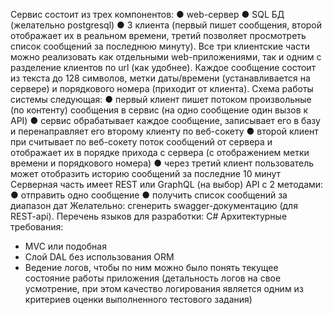 Сервис состоит из трех компонентов:
● web-сервер
● SQL БД (желательно postgresql)
● 3 клиента (первый пишет сообщения, второй отображает их в реальном
времени, третий позволяет просмотреть список сообщений за последнюю
минуту).
Все три клиентские части можно реализовать как отдельными web-приложениями, так
и одним c разделение клиентов по url (как удобнее).
Каждое сообщение состоит из текста до 128 символов, метки даты/времени
(устанавливается на сервере) и порядкового номера (приходит от клиента).
Схема работы системы следующая:
● первый клиент пишет потоком произвольные (по контенту) сообщения в сервис
(на одно сообщение один вызов к API)
● сервис обрабатывает каждое сообщение, записывает его в базу и
перенаправляет его второму клиенту по веб-сокету
● второй клиент при считывает по веб-сокету поток сообщений от сервера и
отображает их в порядке прихода с сервера (с отображением метки времени и
порядкового номера)
● через третий клиент пользователь может отобразить историю сообщений за
последние 10 минут
Серверная часть имеет REST или GraphQL (на выбор) API c 2 методами:
● отправить одно сообщение
● получить список сообщений за диапазон дат
Желательно: сгенерить swagger-документацию (для REST-api).
Перечень языков для разработки: C#
Архитектурные требования:
* MVC или подобная
* Слой DAL без использования ORM
* Ведение логов, чтобы по ним можно было понять текущее состояние работы
приложения (детальность логов на свое усмотрение, при этом качество логирования
является одним из критериев оценки выполненного тестового задания)

